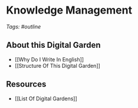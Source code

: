 # Knowledge Management

_Tags: #outline_

## About this Digital Garden

- [[Why Do I Write In English]]
- [[Structure Of This Digital Garden]]

## Resources

- [[List Of Digital Gardens]]


